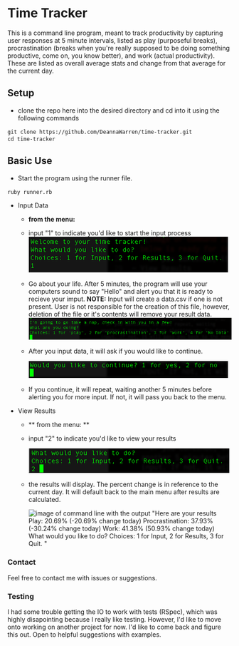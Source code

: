 # Time Tracker

This is a command line program, meant to track productivity by capturing user responses at 5 minute intervals, listed as play (purposeful breaks), procrastination (breaks when you're really supposed to be doing something productive, come on, you know better), and work (actual productivity). These are listed as overall average stats and change from that average for the current day.

## Setup

- clone the repo here into the desired directory and cd into it using the following commands

````
git clone https://github.com/DeannaWarren/time-tracker.git
cd time-tracker
````
## Basic Use

- Start the program using the runner file.

````
ruby runner.rb
````
- Input Data
  - **from the menu:**
  - input "1" to indicate you'd like to start the input process
  ![image of command line with the output "Welcome to your time tracker! What would you like to do? Choices: 1 for Input, 2 for Results, 3 for Quit.". The line below shows the user input as "1"](imgs/menu-to-input.png)
  - Go about your life. After 5 minutes, the program will use your computers sound to say "Hello" and alert you that it is ready to recieve your imput. **NOTE:** Input will create a data.csv if one is not present. User is not responsible for the creation of this file, however, deletion of the file or it's contents will remove your result data.
  ![image of command line with the output "I'm going to go take a nap, check in with you in a few! What are you doing? Choices: 1 for 'play', 2 for 'procrastination', 3 for 'work', 4 for 'No Data'". The line below is ready for input](imgs/input-menu.png)
  - After you input data, it will ask if you would like to continue.
  
    ![image of command line with output "Would you like to continue? 1 for yes, 2 for no" The line below is ready for input.](imgs/input-end.png)
  - If you continue, it will repeat, waiting another 5 minutes before alerting you for more input. If not, it will pass you back to the menu. 
- View Results
  - ** from the menu: **
  - input "2" to indicate you'd like to view your results
  
    ![image of command line with the output "Welcome to your time tracker! What would you like to do? Choices: 1 for Input, 2 for Results, 3 for Quit.". The line below shows the user input as "2" next to the cursor](imgs/menu-to-results.png)
  - the results will display. The percent change is in reference to the current day. It will default back to the main menu after results are calculated.
  
    ![image of command line with the output "Here are your results Play: 20.69%  (-20.69% change today) Procrastination: 37.93%  (-30.24% change today) Work: 41.38% (50.93% change today) What would you like to do? Choices: 1 for Input, 2 for Results, 3 for Quit.
"](imgs/results.png)

### Contact
Feel free to contact me with issues or suggestions. 

### Testing
I had some trouble getting the IO to work with tests (RSpec), which was highly disapointing because I really like testing. However, I'd like to move onto working on another project for now. I'd like to come back and figure this out. Open to helpful suggestions with examples. 

